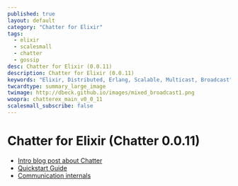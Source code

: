 ```yaml
---
published: true
layout: default
category: "Chatter for Elixir"
tags:
  - elixir
  - scalesmall
  - chatter
  - gossip
desc: Chatter for Elixir (0.0.11)
description: Chatter for Elixir (0.0.11)
keywords: "Elixir, Distributed, Erlang, Scalable, Multicast, Broadcast"
twcardtype: summary_large_image
twimage: http://dbeck.github.io/images/mixed_broadcast1.png
woopra: chatterex_main_v0_0_11
scalesmall_subscribe: false
---
```


# Chatter for Elixir (Chatter 0.0.11)

- [Intro blog post about Chatter](/Chatter-extracted-from-ScaleSmall/)
- [Quickstart Guide](quickstart.html)
- [Communication internals](communication.html)
